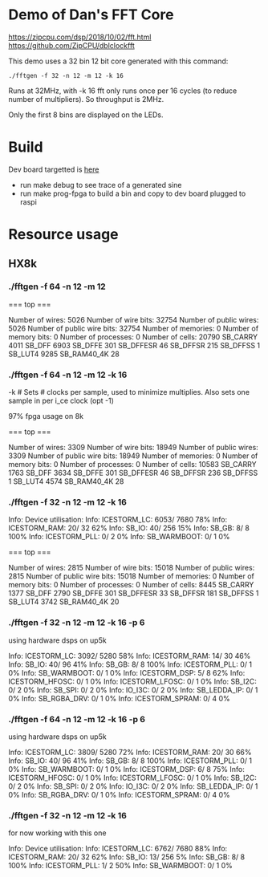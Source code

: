 # Demo of Dan's FFT Core

https://zipcpu.com/dsp/2018/10/02/fft.html
https://github.com/ZipCPU/dblclockfft

This demo uses a 32 bin 12 bit core generated with this command:

    ./fftgen -f 32 -n 12 -m 12 -k 16

Runs at 32MHz, with -k 16 fft only runs once per 16 cycles (to reduce number of 
multipliers). So throughput is 2MHz.

Only the first 8 bins are displayed on the LEDs.

# Build

Dev board targetted is [here](https://github.com/mattvenn/first-fpga-pcb)

* run make debug to see trace of a generated sine
* run make prog-fpga to build a bin and copy to dev board plugged to raspi

# Resource usage

## HX8k

### ./fftgen -f 64 -n 12 -m 12

=== top ===

   Number of wires:               5026
   Number of wire bits:          32754
   Number of public wires:        5026
   Number of public wire bits:   32754
   Number of memories:               0
   Number of memory bits:            0
   Number of processes:              0
   Number of cells:              20790
     SB_CARRY                     4011
     SB_DFF                       6903
     SB_DFFE                       301
     SB_DFFESR                      46
     SB_DFFSR                      215
     SB_DFFSS                        1
     SB_LUT4                      9285
     SB_RAM40_4K                    28

### ./fftgen -f 64 -n 12 -m 12 -k 16

-k #    Sets # clocks per sample, used to minimize multiplies.  Also
        sets one sample in per i_ce clock (opt -1)

97% fpga usage on 8k

=== top ===

   Number of wires:               3309
   Number of wire bits:          18949
   Number of public wires:        3309
   Number of public wire bits:   18949
   Number of memories:               0
   Number of memory bits:            0
   Number of processes:              0
   Number of cells:              10583
     SB_CARRY                     1763
     SB_DFF                       3634
     SB_DFFE                       301
     SB_DFFESR                      46
     SB_DFFSR                      236
     SB_DFFSS                        1
     SB_LUT4                      4574
     SB_RAM40_4K                    28


### ./fftgen -f 32 -n 12 -m 12 -k 16

Info: Device utilisation:
Info:            ICESTORM_LC:  6053/ 7680    78%
Info:           ICESTORM_RAM:    20/   32    62%
Info:                  SB_IO:    40/  256    15%
Info:                  SB_GB:     8/    8   100%
Info:           ICESTORM_PLL:     0/    2     0%
Info:            SB_WARMBOOT:     0/    1     0%

=== top ===

   Number of wires:               2815
   Number of wire bits:          15018
   Number of public wires:        2815
   Number of public wire bits:   15018
   Number of memories:               0
   Number of memory bits:            0
   Number of processes:              0
   Number of cells:               8445
     SB_CARRY                     1377
     SB_DFF                       2790
     SB_DFFE                       301
     SB_DFFESR                      33
     SB_DFFSR                      181
     SB_DFFSS                        1
     SB_LUT4                      3742
     SB_RAM40_4K                    20

### ./fftgen -f 32 -n 12 -m 12 -k 16 -p 6

using hardware dsps on up5k

Info:            ICESTORM_LC:  3092/ 5280    58%
Info:           ICESTORM_RAM:    14/   30    46%
Info:                  SB_IO:    40/   96    41%
Info:                  SB_GB:     8/    8   100%
Info:           ICESTORM_PLL:     0/    1     0%
Info:            SB_WARMBOOT:     0/    1     0%
Info:           ICESTORM_DSP:     5/    8    62%
Info:         ICESTORM_HFOSC:     0/    1     0%
Info:         ICESTORM_LFOSC:     0/    1     0%
Info:                 SB_I2C:     0/    2     0%
Info:                 SB_SPI:     0/    2     0%
Info:                 IO_I3C:     0/    2     0%
Info:            SB_LEDDA_IP:     0/    1     0%
Info:            SB_RGBA_DRV:     0/    1     0%
Info:         ICESTORM_SPRAM:     0/    4     0%

### ./fftgen -f 64 -n 12 -m 12 -k 16 -p 6

using hardware dsps on up5k

Info:            ICESTORM_LC:  3809/ 5280    72%
Info:           ICESTORM_RAM:    20/   30    66%
Info:                  SB_IO:    40/   96    41%
Info:                  SB_GB:     8/    8   100%
Info:           ICESTORM_PLL:     0/    1     0%
Info:            SB_WARMBOOT:     0/    1     0%
Info:           ICESTORM_DSP:     6/    8    75%
Info:         ICESTORM_HFOSC:     0/    1     0%
Info:         ICESTORM_LFOSC:     0/    1     0%
Info:                 SB_I2C:     0/    2     0%
Info:                 SB_SPI:     0/    2     0%
Info:                 IO_I3C:     0/    2     0%
Info:            SB_LEDDA_IP:     0/    1     0%
Info:            SB_RGBA_DRV:     0/    1     0%
Info:         ICESTORM_SPRAM:     0/    4     0%

### ./fftgen -f 32 -n 12 -m 12 -k 16

for now working with this one

Info: Device utilisation:
Info:            ICESTORM_LC:  6762/ 7680    88%
Info:           ICESTORM_RAM:    20/   32    62%
Info:                  SB_IO:    13/  256     5%
Info:                  SB_GB:     8/    8   100%
Info:           ICESTORM_PLL:     1/    2    50%
Info:            SB_WARMBOOT:     0/    1     0%


